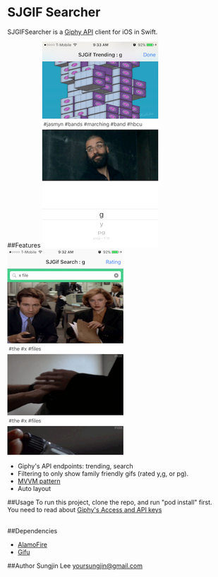 # SJGIF Searcher
SJGIFSearcher is a [Giphy API](https://api.giphy.com) client for iOS in Swift.<br>

##Features
![image](ScreenShots/trending%2Brating.PNG)![image](ScreenShots/search.PNG)
- Giphy's API endpoints: trending, search<br>
- Filtering to only show family friendly gifs (rated y,g, or pg). <br>
- [MVVM pattern](https://en.wikipedia.org/wiki/Model%E2%80%93view%E2%80%93viewmodel)<br>
- Auto layout<br>


##Usage
To run this project, clone the repo, and run "pod install" first.<br>
You need to read about [Giphy's Access and API keys](https://github.com/Giphy/GiphyAPI#access-and-api-keys)<br>
<br>


##Dependencies
- [AlamoFire](https://github.com/Alamofire/Alamofire)<br>
- [Gifu](https://github.com/kaishin/Gifu)<br>



##Author
Sungjin Lee yoursungjin@gmail.com
